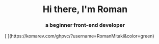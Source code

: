 <h1 align="center">Hi there, I'm Roman 
</h1>
<h3 align="center">a beginner front-end developer</h3>
[ ](https://komarev.com/ghpvc/?username=RomanMitaki&color=green)

<!--
**RomanMitaki/RomanMitaki** is a ✨ _special_ ✨ repository because its `README.md` (this file) appears on your GitHub profile.

Here are some ideas to get you started:

- 🔭 I’m currently working on ...
- 🌱 I’m currently learning ...
- 👯 I’m looking to collaborate on ...
- 🤔 I’m looking for help with ...
- 💬 Ask me about ...
- 📫 How to reach me: ...
- 😄 Pronouns: ...
- ⚡ Fun fact: ...
-->
